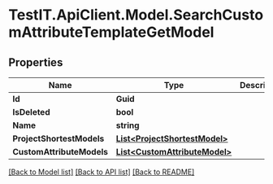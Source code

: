 # TestIT.ApiClient.Model.SearchCustomAttributeTemplateGetModel

## Properties

Name | Type | Description | Notes
------------ | ------------- | ------------- | -------------
**Id** | **Guid** |  | 
**IsDeleted** | **bool** |  | 
**Name** | **string** |  | 
**ProjectShortestModels** | [**List&lt;ProjectShortestModel&gt;**](ProjectShortestModel.md) |  | 
**CustomAttributeModels** | [**List&lt;CustomAttributeModel&gt;**](CustomAttributeModel.md) |  | 

[[Back to Model list]](../README.md#documentation-for-models) [[Back to API list]](../README.md#documentation-for-api-endpoints) [[Back to README]](../README.md)

